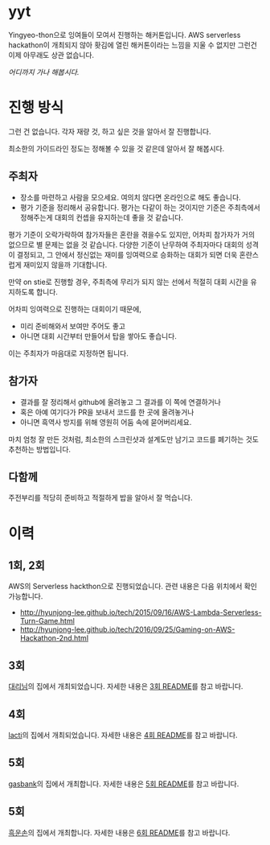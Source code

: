 # yyt

Yingyeo-thon으로 잉여들이 모여서 진행하는 해커톤입니다.
AWS serverless hackathon이 개최되지 않아 홧김에 열린 해커톤이라는 느낌을 지울 수 없지만 그런건 이제 아무래도 상관 없습니다.

*어디까지 가나 해봅시다.*

# 진행 방식

그런 건 없습니다.
각자 재량 것, 하고 싶은 것을 알아서 잘 진행합니다.

최소한의 가이드라인 정도는 정해볼 수 있을 것 같은데 알아서 잘 해봅시다.

## 주최자

- 장소를 마련하고 사람을 모으세요. 여의치 않다면 온라인으로 해도 좋습니다.
- 평가 기준을 정리해서 공유합니다. 평가는 다같이 하는 것이지만 기준은 주최측에서 정해주는게 대회의 컨셉을 유지하는데 좋을 것 같습니다.

평가 기준이 오락가락하여 참가자들은 혼란을 겪을수도 있지만, 어차피 참가자가 거의 없으므로 별 문제는 없을 것 같습니다.
다양한 기준이 난무하여 주최자마다 대회의 성격이 결정되고, 그 안에서 정신없는 재미를 잉여력으로 승화하는 대회가 되면 더욱 혼란스럽게 재미있지 않을까 기대합니다.

만약 on stie로 진행할 경우, 주최측에 무리가 되지 않는 선에서 적절히 대회 시간을 유지하도록 합니다.

어차피 잉여력으로 진행하는 대회이기 때문에,
- 미리 준비해와서 보여만 주어도 좋고
- 아니면 대회 시간부터 만들어서 탑을 쌓아도 좋습니다.

이는 주최자가 마음대로 지정하면 됩니다.

## 참가자

- 결과를 잘 정리해서 github에 올려놓고 그 결과를 이 쪽에 연결하거나
- 혹은 아예 여기다가 PR을 보내서 코드를 한 곳에 올려놓거나
- 아니면 흑역사 방지를 위해 영원히 어둠 속에 묻어버리세요.

마치 엄청 잘 만든 것처럼, 최소한의 스크린샷과 설계도만 남기고 코드를 폐기하는 것도 추천하는 방법입니다.

## 다함께

주전부리를 적당히 준비하고 적절하게 밥을 알아서 잘 먹습니다.

# 이력

## 1회, 2회

AWS의 Serverless hackthon으로 진행되었습니다. 관련 내용은 다음 위치에서 확인 가능합니다.

- http://hyunjong-lee.github.io/tech/2015/09/16/AWS-Lambda-Serverless-Turn-Game.html
- http://hyunjong-lee.github.io/tech/2016/09/25/Gaming-on-AWS-Hackathon-2nd.html

## 3회

[대리님](https://github.com/hyunjong-lee)의 집에서 개최되었습니다. 자세한 내용은 [3회 README](https://github.com/lacti/yyt/blob/master/3/README.md)를 참고 바랍니다.

## 4회

[lacti](https://github.com/lacti)의 집에서 개최되었습니다. 자세한 내용은 [4회 README](https://github.com/lacti/yyt/blob/master/4/README.md)를 참고 바랍니다.

## 5회

[gasbank](https://github.com/gasbank)의 집에서 개최합니다. 자세한 내용은 [5회 README](https://github.com/lacti/yyt/blob/master/5/README.md)를 참고 바랍니다.

## 5회

[흑운손](https://github.com/dplusic)의 집에서 개최합니다. 자세한 내용은 [6회 README](https://github.com/lacti/yyt/blob/master/6/README.md)를 참고 바랍니다.
